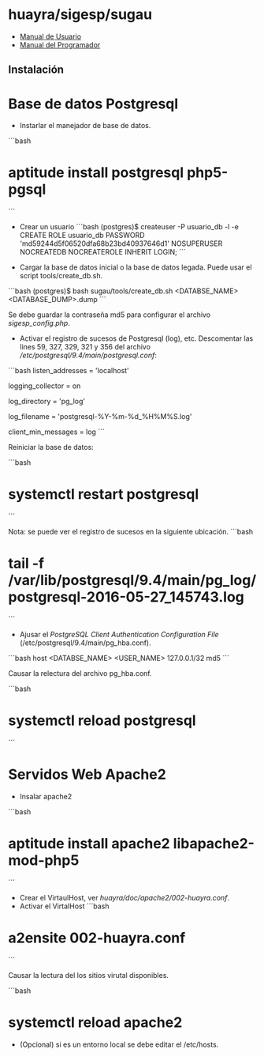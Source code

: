 huayra/sigesp/sugau
======

* [Manual de Usuario](manual_usuario.md)
* [Manual del Programador](manual_desarrollador.md)

## Instalación

# Base de datos Postgresql

* Instarlar el manejador de base de datos.

´´´bash
# aptitude install postgresql php5-pgsql
´´´

* Crear un usuario
´´´bash
(postgres)$ createuser -P usuario_db -l -e
CREATE ROLE usuario_db PASSWORD 'md59244d5f06520dfa68b23bd40937646d1' NOSUPERUSER NOCREATEDB NOCREATEROLE INHERIT LOGIN;
´´´

* Cargar la base de datos inicial o la base de datos legada. Puede usar el script
tools/create_db.sh.

´´´bash
(postgres)$ bash sugau/tools/create_db.sh <DATABSE_NAME> <DATABASE_DUMP>.dump
´´´

Se debe guardar la contraseña md5 para configurar el archivo *sigesp_config.php*.

* Activar el registro de sucesos de Postgresql (log), etc. Descomentar las
lines 59, 327, 329, 321 y 356 del archivo */etc/postgresql/9.4/main/postgresql.conf*:

´´´bash
listen_addresses = 'localhost'

logging_collector = on

log_directory = 'pg_log'

log_filename = 'postgresql-%Y-%m-%d_%H%M%S.log'

client_min_messages = log
´´´

Reiniciar la base de datos:

´´´bash
# systemctl restart postgresql
´´´

Nota: se puede ver el registro de sucesos en la siguiente ubicación.
´´´bash
# tail -f /var/lib/postgresql/9.4/main/pg_log/postgresql-2016-05-27_145743.log
´´´

* Ajusar el *PostgreSQL Client Authentication Configuration File*
(/etc/postgresql/9.4/main/pg_hba.conf).

´´´bash
host    <DATABSE_NAME>       <USER_NAME>      127.0.0.1/32            md5
´´´

Causar la relectura del archivo pg_hba.conf.

´´´bash
# systemctl reload postgresql
´´´

# Servidos Web Apache2

* Insalar apache2

´´´bash
# aptitude install apache2 libapache2-mod-php5
´´´

* Crear el VirtaulHost, ver *huayra/doc/apache2/002-huayra.conf*.
* Activar el VirtalHost
´´´bash
# a2ensite 002-huayra.conf
´´´

Causar la lectura del los sitios virutal disponibles.

´´´bash
# systemctl reload apache2

* (Opcional) si es un entorno local se debe editar el /etc/hosts.
